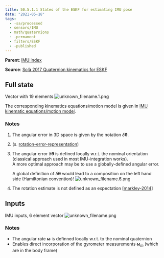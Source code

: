```yaml
---
title: 50.5.1.1 States of the ESKF for estimating IMU pose
date: "2021-05-18"
tags:
  - -sa/processed
  - sensors/IMU
  - math/quaternions
  - -permanent
  - filters/ESKF
  - -published
---
```


**Parent**: [IMU index](imu-index.md)

**Source**: [Solà 2017 Quaternion kinematics for ESKF](solà-2017-quaternion-kinematics-for-eskf.md)

## Full state
Vector with 19 elements
![unknown_filename.1.png](./_resources/50.5.1.1_States_of_the_ESKF_for_estimating_IMU_pose.resources/unknown_filename.1.png)

The corresponding kinematics equations/motion model is given in [IMU kinematic equations/motion model](studienarbeit/50.3-modelling-imu-in-kf.md).

### Notes
1.  The angular error in 3D space is given by the notation $\delta\mathbf{\theta}$.
    
2.  (s. [rotation-error-representation](rotations/rotation-error-representation.md))
3.  The angular error $\delta\mathbf{\theta}$ is defined locally w.r.t. the nominal orientation (classical approach used in most IMU-integration works).  
    A more optimal approach may be to use a globally-defined angular error.
    
    A global definition of $\delta\mathbf{\theta}$ would lead to a composition on the left hand side (Hamiltonian convention)!
    ![unknown_filename.6.png](./_resources/50.5.1.1_States_of_the_ESKF_for_estimating_IMU_pose.resources/unknown_filename.6.png)
    
4.  The rotation estimate is not defined as an expectation [[markley-2014](bibliography/markley-2014.md)]

## Inputs
IMU inputs, 6 element vector
![unknown_filename.png](./_resources/50.5.1.1_States_of_the_ESKF_for_estimating_IMU_pose.resources/unknown_filename.png)

### Notes
* The angular rate $\mathbf{\omega}$ is definned locally w.r.t. to the nominal quaternion
* Enables direct incorporation of the gyrometer measurements $\mathbf{\omega}_m$ (which are in the body frame)

